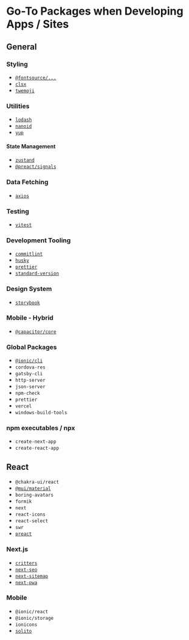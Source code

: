 # Go-To Packages when Developing Apps / Sites

## General

### Styling

- [`@fontsource/...`](https://fontsource.org/)
- [`clsx`](https://www.npmjs.com/package/clsx)
- [`twemoji`](https://twemoji.twitter.com/)

### Utilities

- [`lodash`](https://lodash.com/)
- [`nanoid`](https://www.npmjs.com/package/nanoid)
- [`yup`](https://github.com/jquense/yup#readme)

#### State Management

- [`zustand`](https://docs.pmnd.rs/zustand/getting-started/introduction)
- [`@preact/signals`](https://preactjs.com/blog/introducing-signals/)

### Data Fetching

- [`axios`](https://axios-http.com/)

### Testing

- [`vitest`](https://vitest.dev)

### Development Tooling

- [`commitlint`](http://commitlint.js.org/)
- [`husky`](https://typicode.github.io/husky/#/)
- [`prettier`](https://prettier.io/)
- [`standard-version`](https://www.npmjs.com/package/standard-version)

### Design System

- [`storybook`](https://storybook.js.org/)

### Mobile - Hybrid

- [`@capacitor/core`](https://capacitorjs.com/)

### Global Packages

- [`@ionic/cli`](https://ionicframework.com/)
- `cordova-res`
- `gatsby-cli`
- `http-server`
- `json-server`
- `npm-check`
- `prettier`
- `vercel`
- `windows-build-tools`

### npm executables / npx

- `create-next-app`
- `create-react-app`

## React

- `@chakra-ui/react`
- [`@mui/material`](https://www.npmjs.com/package/@mui/material)
- `boring-avatars`
- `formik`
- `next`
- `react-icons`
- `react-select`
- `swr`
- [`preact`](https://www.npmjs.com/package/preact)

### Next.js

- [`critters`](https://www.npmjs.com/package/critters)
- [`next-seo`](https://www.npmjs.com/package/next-seo)
- [`next-sitemap`](https://www.npmjs.com/package/next-sitemap)
- [`next-pwa`](https://www.npmjs.com/package/next-pwa)

### Mobile

- `@ionic/react`
- `@ionic/storage`
- `ionicons`
- [`solito`](https://solito.dev/)
